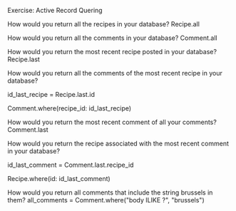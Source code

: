 Exercise: Active Record Quering

How would you return all the recipes in your database?
Recipe.all

How would you return all the comments in your database?
Comment.all

How would you return the most recent recipe posted in your database?
Recipe.last

How would you return all the comments of the most recent recipe in your database?

id_last_recipe = Recipe.last.id

Comment.where(recipe_id: id_last_recipe)

How would you return the most recent comment of all your comments?
Comment.last

How would you return the recipe associated with the most recent comment in your database?

id_last_comment = Comment.last.recipe_id

Recipe.where(id: id_last_comment)

How would you return all comments that include the string brussels in them?
all_comments = Comment.where("body ILIKE ?", "brussels")
